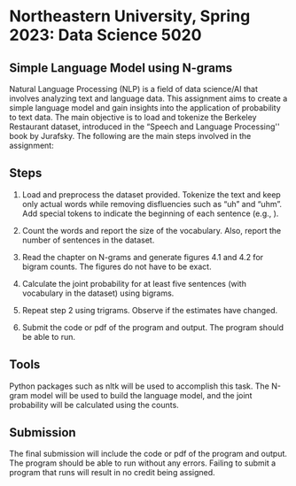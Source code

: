 # Northeastern University, Spring 2023: Data Science 5020
## Simple Language Model using N-grams

Natural Language Processing (NLP) is a field of data science/AI that involves analyzing text and language data. This assignment aims to create a simple language model and gain insights into the application of probability to text data. The main objective is to load and tokenize the Berkeley Restaurant dataset, introduced in the “Speech and Language Processing'' book by Jurafsky. The following are the main steps involved in the assignment:

## Steps

1. Load and preprocess the dataset provided. Tokenize the text and keep only actual words while removing disfluencies such as “uh” and “uhm”. Add special tokens to indicate the beginning of each sentence (e.g., </s>).

2. Count the words and report the size of the vocabulary. Also, report the number of sentences in the dataset.

3. Read the chapter on N-grams and generate figures 4.1 and 4.2 for bigram counts. The figures do not have to be exact.

4. Calculate the joint probability for at least five sentences (with vocabulary in the dataset) using bigrams.

5. Repeat step 2 using trigrams. Observe if the estimates have changed.

6. Submit the code or pdf of the program and output. The program should be able to run.

## Tools

Python packages such as nltk will be used to accomplish this task. The N-gram model will be used to build the language model, and the joint probability will be calculated using the counts.

## Submission

The final submission will include the code or pdf of the program and output. The program should be able to run without any errors. Failing to submit a program that runs will result in no credit being assigned.